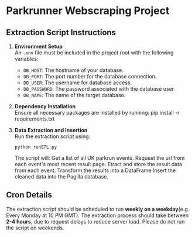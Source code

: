 # Parkrunner Webscraping Project

## Extraction Script Instructions

1. **Environment Setup**  
   An `.env` file must be included in the project root with the following variables:
   - `DB_HOST`: The hostname of your database.
   - `DB_PORT`: The port number for the database connection.
   - `DB_USER`: The username for database access.
   - `DB_PASSWORD`: The password associated with the database user.
   - `DB_NAME`: The name of the target database.

2. **Dependency Installation**  
   Ensure all necessary packages are installed by running:
   pip install -r requirements.txt
   
3. **Data Extraction and Insertion**  
   Run the extraction script using:

   `python runETL.py`

   The script will:
    Get a list of all UK parkrun events.
    Request the url from each event's most recent result page.
    Etract and store the result data from each event.
    Transform the results into a DataFrame
    Insert the cleaned data into the Pagilla database.

## Cron Details

The extraction script should be scheduled to run **weekly on a weekday**(e.g. Every Monday at 10 PM GMT). 
The extraction process should take between **2-4 hours**, due to request delays to reduce server load.
Please do not run the script on weekends.
